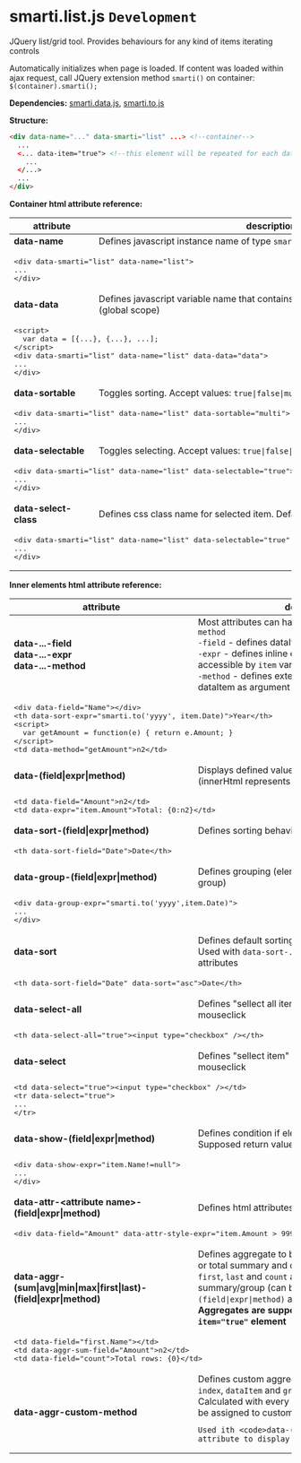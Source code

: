 # smarti.list.js `Development`

JQuery list/grid tool. Provides behaviours for any kind of items iterating controls

Automatically initializes when page is loaded. If content was loaded within ajax request, call JQuery extension method `smarti()` on container: `$(container).smarti();`

<b>Dependencies:</b> [smarti.data.js](https://github.com/onitecsoft/smarti.data.js), [smarti.to.js](https://github.com/onitecsoft/smarti.to.js)

<b>Structure:</b>
```html
<div data-name="..." data-smarti="list" ...> <!--container-->
  ...
  <... data-item="true"> <!--this element will be repeated for each dataItem-->
    ...
  </...>
  ...
</div>
```
<b>Container html attribute reference:</b>

<table>
  <thead>
    <tr>
      <th>attribute</th>
      <th>description</th>
    </tr>
  </thead>
  <tr>
    <td><b>data-name</b></td>
    <td>Defines javascript instance name of type <code>smarti.list</code></td>
  </tr>
  <tr>
    <td colspan="2">
<pre lang="html">
&lt;div data-smarti="list" data-name="list"&gt;
...
&lt;/div&gt;
</pre>
    </td>
  </tr>
  <tr>
    <td><b>data-data</b></td>
    <td>Defines javascript variable name that contains array of data being populated (global scope)</td>
  </tr>
  <tr>
    <td colspan="2">
<pre lang="html">
&lt;script&gt;
  var data = [{...}, {...}, ...];
&lt;/script&gt;
&lt;div data-smarti="list" data-name="list" data-data="data"&gt;
...
&lt;/div&gt;
</pre>
    </td>
  </tr>
  <tr>
    <td><b>data-sortable</b></td>
    <td>Toggles sorting. Accept values: <code>true|false|multi</code>. Default: <code>true</code></td>
  </tr>
  <tr>
    <td colspan="2">
<pre lang="html">
&lt;div data-smarti="list" data-name="list" data-sortable="multi"&gt;
...
&lt;/div&gt;
</pre>
    </td>
  </tr>
  <tr>
    <td><b>data-selectable</b></td>
    <td>Toggles selecting. Accept values: <code>true|false|multi</code>. Default: <code>false</code></td>
  </tr>
  <tr>
    <td colspan="2">
<pre lang="html">
&lt;div data-smarti="list" data-name="list" data-selectable="true"&gt;
...
&lt;/div&gt;
</pre>
    </td>
  </tr>
  <tr>
    <td><b>data-select-class</b></td>
    <td>Defines css class name for selected item. Default: <code>selected</code></td>
  </tr>
  <tr>
    <td colspan="2">
<pre lang="html">
&lt;div data-smarti="list" data-name="list" data-selectable="true" data-select-class="selected-item"&gt;
...
&lt;/div&gt;
</pre>
    </td>
  </tr>
</table>

<b>Inner elements html attribute reference:</b>

<table>
  <thead>
    <tr>
      <th>attribute</th>
      <th>description</th>
    </tr>
  </thead>
  <tr>
    <td><b>data-...-field</b><br/><b>data-...-expr</b><br/><b>data-...-method</b></td>
    <td>Most attributes can have suffixes <code>-field</code>, <code>-expr</code> or <code>-method</code><br/><code>-field</code> - defines dataItem property name to be used<br/><code>-expr</code> - defines inline expression (dataItem is accessible by <code>item</code> variable)<br/><code>-method</code> - defines external method name with dataItem as argument and return primitive value</td>
  </tr>
  <tr>
    <td colspan="2">
<pre lang="html">
&lt;div data-field="Name"&gt;&lt;/div&gt;
&lt;th data-sort-expr="smarti.to('yyyy', item.Date)"&gt;Year&lt;/th&gt;
&lt;script&gt;
  var getAmount = function(e) { return e.Amount; }
&lt;/script&gt;
&lt;td data-method="getAmount"&gt;n2&lt;/td&gt;
</pre>
    </td>
  </tr>
  <tr>
    <td><b>data-(field|expr|method)</b></td>
    <td>Displays defined value of dataItem inside element (innerHtml represents format pattern)</td>
  </tr>
  <tr>
    <td colspan="2">
<pre lang="html">
&lt;td data-field="Amount"&gt;n2&lt;/td&gt;
&lt;td data-expr="item.Amount"&gt;Total: {0:n2}&lt;/td&gt;
</pre>
    </td>
  </tr>
  <tr>
    <td><b>data-sort-(field|expr|method)</b></td>
    <td>Defines sorting behaviour on element mouseclick</td>
  </tr>
  <tr>
    <td colspan="2">
<pre lang="html">
&lt;th data-sort-field="Date"&gt;Date&lt;/th&gt;
</pre>
    </td>
  </tr>
  <tr>
    <td><b>data-group-(field|expr|method)</b></td>
    <td>Defines grouping (element will be repeated for each group)</td>
  </tr>
  <tr>
    <td colspan="2">
<pre lang="html">
&lt;div data-group-expr="smarti.to('yyyy',item.Date)"&gt;
...
&lt;/div&gt;
</pre>
    </td>
  </tr>
  <tr>
    <td><b>data-sort</b></td>
    <td>Defines default sorting. Accept values: <code>asc|desc</code>. Used with <code>data-sort-...</code> or <code>data-group-...</code> attributes</td>
  </tr>
  <tr>
    <td colspan="2">
<pre lang="html">
&lt;th data-sort-field="Date" data-sort="asc"&gt;Date&lt;/th&gt;
</pre>
    </td>
  </tr>
  <tr>
    <td><b>data-select-all</b></td>
    <td>Defines "sellect all items" behaviour on element mouseclick</td>
  </tr>
  <tr>
    <td colspan="2">
<pre lang="html">
&lt;th data-select-all="true"&gt;&lt;input type="checkbox" /&gt;&lt;/th&gt;
</pre>
    </td>
  </tr>
  <tr>
    <td><b>data-select</b></td>
    <td>Defines "sellect item" behaviour on element mouseclick</td>
  </tr>
  <tr>
    <td colspan="2">
<pre lang="html">
&lt;td data-select="true"&gt;&lt;input type="checkbox" /&gt;&lt;/td&gt;
&lt;tr data-select="true"&gt;
...
&lt;/tr&gt;
</pre>
    </td>
  </tr>
  <tr>
    <td><b>data-show-(field|expr|method)</b></td>
    <td>Defines condition if element can be rendered. Supposed return value type: <code>bool</code></td>
  </tr>
  <tr>
    <td colspan="2">
<pre lang="html">
&lt;div data-show-expr="item.Name!=null"&gt;
...
&lt;/div&gt;
</pre>
    </td>
  </tr>
  <tr>
    <td><b>data-attr-&lt;attribute name&gt;-(field|expr|method)</b></td>
    <td>Defines html attributes that depend on data.</td>
  </tr>
  <tr>
    <td colspan="2">
<pre lang="html">
&lt;div data-field="Amount" data-attr-style-expr="item.Amount &gt; 999 ? 'color:red' : ''"&gt;n2&lt;/div&gt;
</pre>
    </td>
  </tr>
  <tr>
    <td><b>data-aggr-(sum|avg|min|max|first|last)-(field|expr|method)</b></td>
    <td>Defines aggregate to be calculated for current group or total summary and displays it<br/><code>first</code>, <code>last</code> and <code>count</code> aggregates already exists in summary/group (can be displayed with <code>data-(field|expr|method)</code> attribute)<br/><b>Aggregates are supposed to be used outside <code>data-item="true"</code> element</b></td>
  </tr>
  <tr>
    <td colspan="2">
<pre lang="html">
&lt;td data-field="first.Name"&gt;&lt;/td&gt;
&lt;td data-aggr-sum-field="Amount"&gt;n2&lt;/td&gt;
&lt;td data-field="count"&gt;Total rows: {0}&lt;/td&gt;
</pre>
    </td>
  </tr>
  <tr>
    <td><b>data-aggr-custom-method</b></td>
    <td>Defines custom aggregate method with arguments: <code>index</code>, <code>dataItem</code> and <code>group</code><br/>Calculated with every iterated dataItem value should be assigned to custom property of <code>group</code>
    
    Used ith <code>data-(field|expr|method)</code> attribute to display calculated value)</td>
  </tr>
</table>
